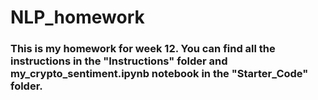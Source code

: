 # NLP_homework

### This is my homework for week 12. You can find all the instructions in the "Instructions" folder and my_crypto_sentiment.ipynb notebook in the "Starter_Code" folder. 

